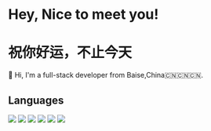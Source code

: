 # Hey, Nice to meet you!
# 祝你好运，不止今天

🎩 Hi, I'm a full-stack developer from Baise,China🇨🇳🇨🇳🇨🇳. 

## Languages
<span>
  <img src="https://img.shields.io/badge/-C-blue?style=flat-square&logo=c&logoColor=white" />
  <img src="https://img.shields.io/badge/-C-orange?style=flat-square&logo=c++&logoColor=white" />
  <img src="https://img.shields.io/badge/-Java-E34F26?style=flat-square&logo=java&logoColor=white" />
  <img src="https://img.shields.io/badge/-Python-E34F26?style=flat-square&logo=python&logoColor=white" />
  <img src="https://img.shields.io/badge/-JavaScript-yellow?style=flat-square&logo=javascript" />
  <img src="https://img.shields.io/badge/-TypeScript-yellow?style=flat-square&logo=typescript" />
</span>
